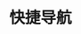 # 快捷导航

<template>
  <div class="home">
    <div class="content">
      <div class="title">前端学习网址</div>
      <input class="search" v-model="value_1" placeholder="输入关键词" />
      <div
        class="item"
        :style="
          index < tmpList_1.length - 1
            ? 'border-bottom:1px solid rgb(241, 241, 241)'
            : ''
        "
        v-for="(item, index) in tmpList_1"
        :key="index"
      >
        <a
          :id="item.title"
          :href="item.url"
          target="_blank"
          style="text-decoration: none; color: rgb(60, 81, 124)"
          rel="noopener noreferrer"
          >{{ item.title }}</a
        >
      </div>
    </div>
    <div class="content">
      <div class="title">常用网址</div>
      <input class="search" v-model="value_2" placeholder="输入关键词" />
      <div
        class="item"
        :style="
          index < tmpList_2.length - 1
            ? 'border-bottom:1px solid rgb(241, 241, 241)'
            : ''
        "
        v-for="(item, index) in tmpList_2"
        :key="index"
      >
        <a
          :id="item.title"
          :href="item.url"
          target="_blank"
          style="text-decoration: none; color: rgb(60, 81, 124)"
          rel="noopener noreferrer"
          >{{ item.title }}</a
        >
      </div>
    </div>
  </div>
</template>

<script>
export default {
  name: "HomeView",
  data() {
    return {
      value_1: "",
      value_2: "",
      urlList_1: [
        {
          title: "vue",
          url: "https://cn.vuejs.org/v2/guide/",
        },
        {
          title: "react",
          url: "https://react.docschina.org/",
        },
        {
          title: "angular",
          url: "https://angular.cn/docs",
        },
        {
          title: "element",
          url: "https://element.eleme.cn/#/zh-CN/component/installation",
        },
        {
          title: "vant",
          url: "https://vant-contrib.gitee.io/vant/#/zh-CN/home",
        },
        {
          title: "uview",
          url: "https://www.uviewui.com/components/intro.html",
        },
        {
          title: "babylon",
          url: "https://www.babylonjs.com/",
        },
        {
          title: "three",
          url: "http://www.webgl3d.cn/threejs/docs/",
        },
        {
          title: "electron",
          url: "https://www.electronjs.org/zh/docs/latest",
        },
        {
          title: "uniapp",
          url: "https://uniapp.dcloud.io/",
        },
        {
          title: "typescript",
          url: "https://www.tslang.cn/docs/handbook/basic-types.html",
        },
        {
          title: "lodash",
          url: "https://www.lodashjs.com/",
        },
        {
          title: "matter",
          url: "https://brm.io/matter-js/demo/#stack",
        },
        {
          title: "axios",
          url: "http://www.axios-js.com/zh-cn/docs/",
        },
        {
          title: "jquery",
          url: "https://www.jquery123.com/",
        },
        {
          title: "sass",
          url: "https://www.sass.hk/",
        },
        {
          title: "less",
          url: "https://less.bootcss.com/",
        },
        {
          title: "bootstrap",
          url: "https://v3.bootcss.com/css/",
        },
        {
          title: "dayjs",
          url: "https://dayjs.fenxianglu.cn/",
        },
        {
          title: "html2canvas",
          url: "http://html2canvas.hertzen.com/",
        },
        {
          title: "printjs",
          url: "https://printjs.crabbly.com/",
        },
        {
          title: "animate",
          url: "http://www.animate.net.cn/",
        },
        {
          title: "particles",
          url: "https://vue-particles.netlify.app/",
        },
        {
          title: "md5",
          url: "https://www.npmjs.com/package/js-md5",
        },
        {
          title: "webpack",
          url: "https://webpack.docschina.org/",
        },
        {
          title: "gulp",
          url: "https://www.gulpjs.com.cn/docs/getting-started/quick-start/",
        },
        {
          title: "git",
          url: "https://git-scm.com/book/zh/v2",
        },
      ],
      tmpList_1: [],
      urlList_2: [
        {
          title: "github",
          url: "https://github.com/",
        },
        {
          title: "gitee",
          url: "https://gitee.com/",
        },
        {
          title: "vercel",
          url: "https://vercel.com/",
        },
        {
          title: "菜鸟教程",
          url: "https://www.runoob.com/",
        },
        {
          title: "阿里云图标",
          url: "https://www.iconfont.cn/",
        },
        {
          title: "瑞文网",
          url: "https://www.ruiwen.com/",
        },
        {
          title: "前端导航",
          url: "https://www.kwgg2020.com/",
        },
        {
          title: "艾瑞网",
          url: "https://www.iresearch.cn/",
        },
      ],
      tmpList_2: [],
    };
  },
  watch: {
    value_1(newVal) {
      this.tmpList_1 = this.urlList_1.filter(
        (item) => item.title.indexOf(newVal) != -1
      );
    },
    value_2(newVal) {
      this.tmpList_2 = this.urlList_2.filter(
        (item) => item.title.indexOf(newVal) != -1
      );
    },
  },
  created() {
    this.tmpList_1 = this.urlList_1;
    this.tmpList_2 = this.urlList_2;
  },
};
</script>
<style scoped>
.content {
  height: 300px;
  overflow: scroll;
  position: relative;
  border-radius: 10px;
  border: 1px solid gainsboro;
  margin: 30px auto;
}
.content::-webkit-scrollbar {
  width: 0;
}
.title {
  font-family: "楷体";
  font-size: 20px;
  font-weight: bold;
  text-align: center;
  position: sticky;
  top: 0;
  height: 30px;
  padding-top: 10px;
  background-color: #fff;
  z-index: 1;
}
.search {
  position: sticky;
  border: none;
  outline: none;
  background-color: rgb(238, 238, 238);
  left: 20px;
  right: 20px;
  width: 100%;
  height: 30px;
  top: 40px;
  padding: 2px 5px;
  z-index: 1;
}
.item {
  margin: 10px;
  padding-bottom: 5px;
  display: flex;
  justify-content: space-between;
}
.icon {
  cursor: pointer;
}
</style>
